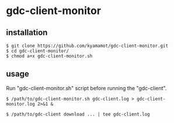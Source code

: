 # gdc-client-monitor

## installation

```
$ git clone https://github.com/kyamamot/gdc-client-monitor.git
$ cd gdc-client-monitor/
$ chmod a+x gdc-client-monitor.sh
```

## usage
Run "gdc-client-monitor.sh" script before running the "gdc-client".

```
$ /path/to/gdc-client-monitor.sh gdc-client.log > gdc-client-monitor.log 2>&1 &
```

```
$ /path/to/gdc-client download ... | tee gdc-client.log
```
